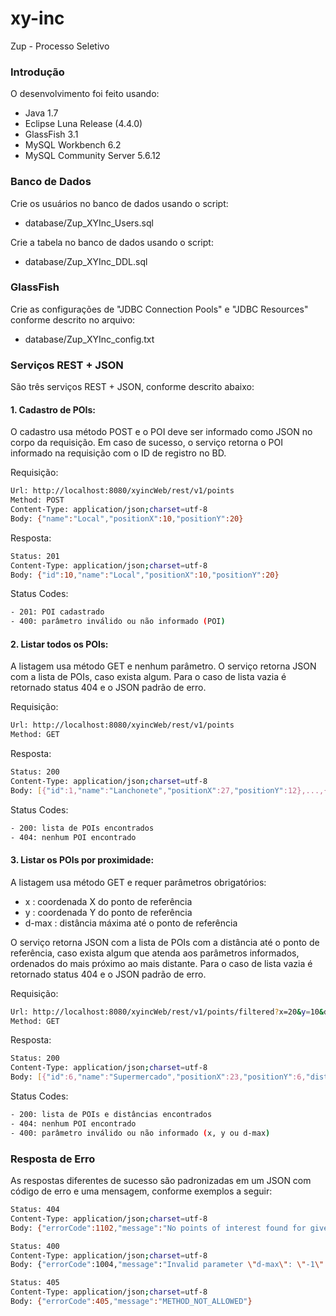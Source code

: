 # xy-inc
Zup - Processo Seletivo

### Introdução

O desenvolvimento foi feito usando:

- Java 1.7
- Eclipse Luna Release (4.4.0)
- GlassFish 3.1
- MySQL Workbench 6.2
- MySQL Community Server 5.6.12

### Banco de Dados

Crie os usuários no banco de dados usando o script:

- database/Zup_XYInc_Users.sql

Crie a tabela no banco de dados usando o script:

- database/Zup_XYInc_DDL.sql

### GlassFish

Crie as configurações de "JDBC Connection Pools" e "JDBC Resources" conforme descrito no arquivo:

- database/Zup_XYInc_config.txt

### Serviços REST + JSON

São três serviços REST + JSON, conforme descrito abaixo:

#### 1. Cadastro de POIs:

O cadastro usa método POST e o POI deve ser informado como JSON no corpo da requisição.
Em caso de sucesso, o serviço retorna o POI informado na requisição com o ID de registro no BD.

Requisição:
```sh
Url: http://localhost:8080/xyincWeb/rest/v1/points
Method: POST
Content-Type: application/json;charset=utf-8
Body: {"name":"Local","positionX":10,"positionY":20}
```
Resposta:
```sh
Status: 201
Content-Type: application/json;charset=utf-8
Body: {"id":10,"name":"Local","positionX":10,"positionY":20}
```
Status Codes:
```sh
- 201: POI cadastrado
- 400: parâmetro inválido ou não informado (POI)
```

#### 2. Listar todos os POIs:

A listagem usa método GET e nenhum parâmetro.
O serviço retorna JSON com a lista de POIs, caso exista algum.
Para o caso de lista vazia é retornado status 404 e o JSON padrão de erro.

Requisição:
```sh
Url: http://localhost:8080/xyincWeb/rest/v1/points
Method: GET
```
Resposta:
```sh
Status: 200
Content-Type: application/json;charset=utf-8
Body: [{"id":1,"name":"Lanchonete","positionX":27,"positionY":12},...,{"id":10,"name":"Park","positionX":58,"positionY":56}]
```
Status Codes:
```sh
- 200: lista de POIs encontrados
- 404: nenhum POI encontrado
```

#### 3. Listar os POIs por proximidade:

A listagem usa método GET e requer parâmetros obrigatórios:

- x : coordenada X do ponto de referência
- y : coordenada Y do ponto de referência
- d-max : distância máxima até o ponto de referência

O serviço retorna JSON com a lista de POIs com a distância até o ponto de referência, caso exista algum que atenda aos parâmetros informados, ordenados do mais próximo ao mais distante.
Para o caso de lista vazia é retornado status 404 e o JSON padrão de erro.

Requisição:
```sh
Url: http://localhost:8080/xyincWeb/rest/v1/points/filtered?x=20&y=10&d-max=10
Method: GET
```
Resposta:
```sh
Status: 200
Content-Type: application/json;charset=utf-8
Body: [{"id":6,"name":"Supermercado","positionX":23,"positionY":6,"distance":5.0},...,{"id":5,"name":"Pub","positionX":12,"positionY":8,"distance":8.2}]
```
Status Codes:
```sh
- 200: lista de POIs e distâncias encontrados
- 404: nenhum POI encontrado
- 400: parâmetro inválido ou não informado (x, y ou d-max)
```

### Resposta de Erro

As respostas diferentes de sucesso são padronizadas em um JSON com código de erro e uma mensagem, conforme exemplos a seguir:
```sh
Status: 404
Content-Type: application/json;charset=utf-8
Body: {"errorCode":1102,"message":"No points of interest found for given parameters (x: 100, y: 115, d-max: 1)"}
```
```sh
Status: 400
Content-Type: application/json;charset=utf-8
Body: {"errorCode":1004,"message":"Invalid parameter \"d-max\": \"-1\" (Invalid value)"}
```
```sh
Status: 405
Content-Type: application/json;charset=utf-8
Body: {"errorCode":405,"message":"METHOD_NOT_ALLOWED"}
```
